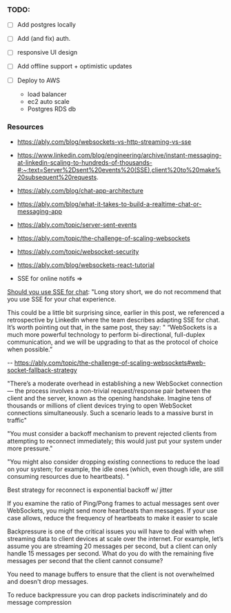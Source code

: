 ### TODO:

- [ ] Add postgres locally
- [ ] Add (and fix) auth.
- [ ] responsive UI design

- [ ] Add offline support + optimistic updates
- [ ] Deploy to AWS
  - load balancer
  - ec2 auto scale
  - Postgres RDS db

### Resources

- https://ably.com/blog/websockets-vs-http-streaming-vs-sse
- https://www.linkedin.com/blog/engineering/archive/instant-messaging-at-linkedin-scaling-to-hundreds-of-thousands-#:~:text=Server%2Dsent%20events%20(SSE),client%20to%20make%20subsequent%20requests.
- https://ably.com/blog/chat-app-architecture
- https://ably.com/blog/what-it-takes-to-build-a-realtime-chat-or-messaging-app

- https://ably.com/topic/server-sent-events
- https://ably.com/topic/the-challenge-of-scaling-websockets
- https://ably.com/topic/websocket-security

- https://ably.com/blog/websockets-react-tutorial

* SSE for online notifs =>

[Should you use SSE for chat](https://ably.com/topic/server-sent-events):
"Long story short, we do not recommend that you use SSE for your chat experience.

This could be a little bit surprising since, earlier in this post, we referenced a retrospective by LinkedIn where the team describes adapting SSE for chat. It’s worth pointing out that, in the same post, they say:
"
“WebSockets is a much more powerful technology to perform bi-directional, full-duplex communication, and we will be upgrading to that as the protocol of choice when possible.”

--
https://ably.com/topic/the-challenge-of-scaling-websockets#web-socket-fallback-strategy

"There’s a moderate overhead in establishing a new WebSocket connection — the process involves a non-trivial request/response pair between the client and the server, known as the opening handshake. Imagine tens of thousands or millions of client devices trying to open WebSocket connections simultaneously. Such a scenario leads to a massive burst in traffic"

"You must consider a backoff mechanism to prevent rejected clients from attempting to reconnect immediately; this would just put your system under more pressure."

"You might also consider dropping existing connections to reduce the load on your system; for example, the idle ones (which, even though idle, are still consuming resources due to heartbeats). "

Best strategy for reconnect is exponential backoff w/ jitter

If you examine the ratio of Ping/Pong frames to actual messages sent over WebSockets, you might send more heartbeats than messages. If your use case allows, reduce the frequency of heartbeats to make it easier to scale

Backpressure is one of the critical issues you will have to deal with when streaming data to client devices at scale over the internet. For example, let’s assume you are streaming 20 messages per second, but a client can only handle 15 messages per second. What do you do with the remaining five messages per second that the client cannot consume?

You need to manage buffers to ensure that the client is not overwhelmed and doesn't drop messages.

To reduce backpressure you can drop packets indiscriminately and do message compression
